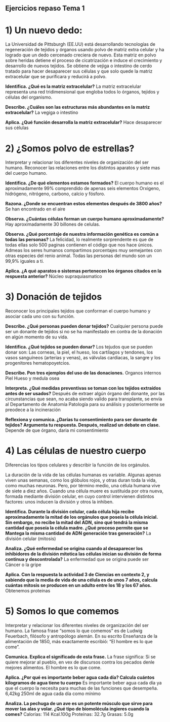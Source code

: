 ## Ejercicios repaso Tema 1



# 1) Un nuevo dedo:

La Universidad de Pittsburgh (EE.UU) está desarrollando tecnologías de regeneración de tejidos y órganos usando polvo de matriz extra celular y ha logrado que un dedo cercenado creciera de nuevo. Esta matriz en polvo sobre heridas detiene el proceso de cicatrización e induce el crecimiento y desarrollo de nuevos tejidos. Se obtiene de vejiga o intestino de cerdo tratado para hacer desaparecer sus células y que solo quede la matriz extracelular que se purificara y reducirá a polvo.

**Identifica. ¿Qué es la matriz extracelular?**
La matriz extracelular representa una red tridimensional que engloba todos lo órganos, tejidos y células del organismo.

**Describe. ¿Cuáles son las estructuras más abundantes en la matriz extracelular?**
La vegiga o intestino

**Aplica. ¿Qué función desarrolla la matriz extracelular?**
Hace desaparecer sus células 



# 2) ¿Somos polvo de estrellas?

Interpretar y relacionar los diferentes niveles de organización del ser humano. Reconocer las relaciones entre los distintos aparatos y siete mas del cuerpo humano. 

**Identifica. ¿De qué elementos estamos formados?**
El cuerpo humano es el aproximadamente 99% comprendido de apenas seis elementos Orxigeno, hidrógeno, nitrógeno, carbono, calcio y fósforo. 

**Razona. ¿Donde se encuentran estos elementos después de 3800 años?**
Se han encontrado en el aire

**Observa. ¿Cuántas células forman un cuerpo humano aproximadamente?**
Hay aproximadamente 30 billones de celulas.

**Observa. ¿Qué porcentaje de nuestra información genética es común a todas las personas?**
La felicidad, lo realmente sorprendente es que de todas ellas solo 500 paginas contienen el código que nos hace únicos. Admeas los seres humanos compartimos porcentajes muy semejantes con otras especies del renio animal. Todas las personas del mundo son un 99,9% iguales a ti. 

**Aplica. ¿A qué aparatos o sistemas pertenecen los órganos citados en la respuesta anterior?**
Núcleo supraquiasmatico

# 3) Donación de tejidos

Reconocer los principales tejidos que conforman el cuerpo humano y asociar cada uno con su función. 

**Describe. ¿Qué personas pueden donar tejidos?**
Cualquier persona puede ser un donante de tejidos si no se ha manifestado en contra de la donación en algún momento de su vida. 

**Identifica. ¿Qué tejidos se pueden donar?**
Los tejudos que se pueden donar son: Las corneas, la piel, el hueso, los cartílagos y tendones, los vasos sanguíneos (arterias y venas), as válvulas cardiacas, la sangre y los progenitores hematopoyetcios.

**Describe. Pon tres ejemplos del uso de las donaciones.**
Organos internos
Piel 
Hueso y medula osea

**Interpreta. ¿Qué medidas preventivas se toman con los tejidos extraídos antes de ser usados?**
Después de extraer algún órgano del donante, por las circunstancias que sean, no acaba siendo valido para transplante, se envía al Departamento de Anatomía Patología para su análisis y posteriormente se preodece a la incineración 

**Reflexiona y comunica. ¿Darías tu consentimiento para ser donante de tejidos? Argumenta tu respuesta. Después, realizad un debate en clase.**
Depende de que órgano, daria mi consentimiento

# 4) Las células de nuestro cuerpo

Diferencias los tipos celulares y describir la función de los orgánulos. 

La duración de la vida de las células humanas es variable. Algunas apenas viven unas semanas, como los glóbulos rojos, y otras duran toda la vida, como muchas neuronas. Pero, por término medio, una célula humana vive de siete a diez años. Cuando una célula muere es sustituida por otra nueva, formada mediante división celular, en cuyo control intervienen distintos factores: unos inducen la división y otros la inhiben. 

**Identifica. Durante la división celular, cada célula hija recibe aproximadamente la mitad de los orgánulos que poseía la célula inicial. Sin embargo, no recibe la mitad del ADN, sino qué tendrá la misma cantidad que poseía la célula madre. ¿Qué proceso permite que se Mantega la misma cantidad de ADN generación tras generación?**
La división celular (mitosis)

**Analiza. ¿Qué enfermedad se origina cuando al desaparecer los inhibidores de la división mitotica las células inician su división de forma continua y descontrolada?**
La enfermedad que se origina puede ser Cáncer o la gripe 

**Aplica. Con la respuesta la actividad 3 de Ciencias en contexto 2, y sabiendo que la media de vida de una célula es de unos 7 años, calcula cuántas mitosis se producen en un adulto entre los 18 y los 67 años.**
Obtenemos proteinas

# 5) Somos lo que comemos

Interpretar y relacionar los diferentes niveles de organización del ser humano. 
La famosa frase “somos lo que comemos” es de Ludwig Feuerbach, filósofo y antropólogo alemán. En su escrito Enseñanza de la alimentación de 1850, más exactamente escribió: “El hombre es lo que come”. 

**Comunica. Explica el significado de esta frase.**
La frase significa: Si se quiere mejorar al pueblo, en vex de discursos contra los pecados denle mejores alimentos. El hombre es lo que come.

**Aplica. ¿Por qué es importante beber agua cada día? Calcula cuántos kilogramos de agua tiene tu cuerpo**
Es importante beber agua cada día ya que el cuerpo la necesita para muchas de las funciones que desempeña.
6,42kg         250ml de agua cada día como mínimo 

**Analiza. La pechuga de un ave es un potente músculo que sirve para mover las alas y volar. ¿Qué tipo de biomolécula ingieres cuando la comes?**
Calorías: 114 Kcal.100g
Proteínas: 32.7g
Grasas: 5.0g

